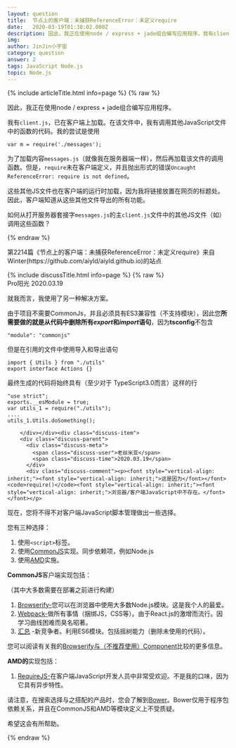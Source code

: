 ```yaml
---
layout: question
title:  节点上的客户端：未捕获ReferenceError：未定义require
date:   2020-03-19T01:38:02.000Z
description: 因此，我正在使用node / express + jade组合编写应用程序。我有client.js，已在客户端上加载。在该文件中，我有调用其他Java...
img: 
author: JinJin小宇宙
category: question
answer: 2
tags: JavaScript Node.js
topic: Node.js
---
```

<div class="article-root">
  <div class="article">
    {% include articleTitle.html info=page %}
    {% raw %}
    <div class="article-content"><p><font style="vertical-align: inherit;"><font style="vertical-align: inherit;">因此，我正在使用node / express + jade组合编写应用程序。</font></font></p>

<p><font style="vertical-align: inherit;"><font style="vertical-align: inherit;">我有</font></font><code>client.js</code><font style="vertical-align: inherit;"><font style="vertical-align: inherit;">，已在客户端上加载。</font><font style="vertical-align: inherit;">在该文件中，我有调用其他JavaScript文件中的函数的代码。</font><font style="vertical-align: inherit;">我的尝试是使用</font></font></p>

<pre><code>var m = require('./messages');
</code></pre>

<p><font style="vertical-align: inherit;"><font style="vertical-align: inherit;">为了加载内容</font></font><code>messages.js</code><font style="vertical-align: inherit;"><font style="vertical-align: inherit;">（就像我在服务器端一样），然后再加载该文件的调用函数。</font><font style="vertical-align: inherit;">但是，</font></font><code>require</code><font style="vertical-align: inherit;"><font style="vertical-align: inherit;">未在客户端定义，并且抛出形式的错误</font></font><code>Uncaught ReferenceError: require is not defined</code><font style="vertical-align: inherit;"><font style="vertical-align: inherit;">。</font></font></p>

<p><font style="vertical-align: inherit;"><font style="vertical-align: inherit;">这些其他JS文件也在客户端的运行时加载，因为我将链接放置在网页的标题处。</font><font style="vertical-align: inherit;">因此，客户端知道从这些其他文件导出的所有功能。</font></font></p>

<p><font style="vertical-align: inherit;"><font style="vertical-align: inherit;">如何从</font><font style="vertical-align: inherit;">打开服务器套接字</font></font><code>messages.js</code><font style="vertical-align: inherit;"><font style="vertical-align: inherit;">的主</font></font><code>client.js</code><font style="vertical-align: inherit;"><font style="vertical-align: inherit;">文件</font><font style="vertical-align: inherit;">中的</font><font style="vertical-align: inherit;">其他JS文件（如</font><font style="vertical-align: inherit;">）</font><font style="vertical-align: inherit;">调用这些函数</font><font style="vertical-align: inherit;">？</font></font></p></div>
    {% endraw %}
  </div>
  <p class="winter_mark">第2214篇《节点上的客户端：未捕获ReferenceError：未定义require》来自Winter(https://github.com/aiyld/aiyld.github.io)的站点</p>
  <div class="discuss-wrapper">
    {% include discussTitle.html info=page %}
    {% raw %}
    <div class="discuss-list">
    <div class="discuss-item">
        <div class="discuss-parent">
          <div class="discuss-meta">
            <span class="discuss-user">Pro阳光</span>
            <span class="discuss-time">2020.03.19</span>
          </div>
          <div class="discuss-comment"><p><font style="vertical-align: inherit;"><font style="vertical-align: inherit;">就我而言，我使用了另一种解决方案。</font></font></p>

<p><font style="vertical-align: inherit;"><font style="vertical-align: inherit;">由于项目不需要CommonJs，并且必须具有ES3兼容性（不支持模块）</font><font style="vertical-align: inherit;">，因此您</font><strong><font style="vertical-align: inherit;">所需要做的就是</font></strong><strong><font style="vertical-align: inherit;">从代码中</font></strong></font><strong><font style="vertical-align: inherit;"><font style="vertical-align: inherit;">删除所有</font></font><em><font style="vertical-align: inherit;"><font style="vertical-align: inherit;">export</font></font></em><font style="vertical-align: inherit;"><font style="vertical-align: inherit;">和</font></font><em><font style="vertical-align: inherit;"><font style="vertical-align: inherit;">import</font></font></em><font style="vertical-align: inherit;"><font style="vertical-align: inherit;">语句</font></font></strong><font style="vertical-align: inherit;"><font style="vertical-align: inherit;">，因为</font></font><strong><font style="vertical-align: inherit;"><font style="vertical-align: inherit;">tsconfig</font></font></strong><font style="vertical-align: inherit;"><font style="vertical-align: inherit;">不包含</font></font></p>

<pre><code>"module": "commonjs"
</code></pre>

<p><font style="vertical-align: inherit;"><font style="vertical-align: inherit;">但是在引用的文件中使用导入和导出语句</font></font></p>

<pre><code>import { Utils } from "./utils"<font></font>
export interface Actions {}<font></font>
</code></pre>

<p><font style="vertical-align: inherit;"><font style="vertical-align: inherit;">最终生成的代码将始终具有（至少对于 TypeScript3.0而言）这样的行 </font></font></p>

<pre><code>"use strict";<font></font>
exports.__esModule = true;<font></font>
var utils_1 = require("./utils");<font></font>
....<font></font>
utils_1.Utils.doSomething();<font></font>
</code></pre></div>
        </div></div><div class="discuss-item">
        <div class="discuss-parent">
          <div class="discuss-meta">
            <span class="discuss-user">老丝米亚</span>
            <span class="discuss-time">2020.03.19</span>
          </div>
          <div class="discuss-comment"><p><font style="vertical-align: inherit;"><font style="vertical-align: inherit;">这是因为</font></font><code>require()</code><font style="vertical-align: inherit;"><font style="vertical-align: inherit;">浏览器/客户端JavaScript中不存在。</font></font></p>

<p><font style="vertical-align: inherit;"><font style="vertical-align: inherit;">现在，您将不得不对客户端JavaScript脚本管理做出一些选择。</font></font></p>

<p><font style="vertical-align: inherit;"><font style="vertical-align: inherit;">您有三种选择：</font></font></p>

<ol>
<li><font style="vertical-align: inherit;"><font style="vertical-align: inherit;">使用</font></font><code>&lt;script&gt;</code><font style="vertical-align: inherit;"><font style="vertical-align: inherit;">标签。</font></font></li>
<li><font style="vertical-align: inherit;"><font style="vertical-align: inherit;">使用</font></font><a href="http://wiki.commonjs.org/wiki/CommonJS" rel="noreferrer"><font style="vertical-align: inherit;"><font style="vertical-align: inherit;">CommonJS</font></font></a><font style="vertical-align: inherit;"><font style="vertical-align: inherit;">实现。</font><font style="vertical-align: inherit;">同步依赖项，例如Node.js</font></font></li>
<li><font style="vertical-align: inherit;"><font style="vertical-align: inherit;">使用</font></font><a href="http://requirejs.org/docs/whyamd.html" rel="noreferrer"><font style="vertical-align: inherit;"><font style="vertical-align: inherit;">AMD</font></font></a><font style="vertical-align: inherit;"><font style="vertical-align: inherit;">实施。</font></font></li>
</ol>

<p><strong><font style="vertical-align: inherit;"><font style="vertical-align: inherit;">CommonJS</font></font></strong><font style="vertical-align: inherit;"><font style="vertical-align: inherit;">客户端实现包括：</font></font></p>

<p><font style="vertical-align: inherit;"><font style="vertical-align: inherit;">（其中大多数需要在部署之前进行构建）</font></font></p>

<ol>
<li><a href="https://github.com/substack/node-browserify" rel="noreferrer"><font style="vertical-align: inherit;"><font style="vertical-align: inherit;">Browserify-</font></font></a><font style="vertical-align: inherit;"><font style="vertical-align: inherit;">您可以在浏览器中使用大多数Node.js模块。</font><font style="vertical-align: inherit;">这是我个人的最爱。</font></font></li>
<li><a href="https://webpack.github.io/" rel="noreferrer"><font style="vertical-align: inherit;"><font style="vertical-align: inherit;">Webpack-</font></font></a><font style="vertical-align: inherit;"><font style="vertical-align: inherit;">做所有事情（捆绑JS，CSS等）。</font><font style="vertical-align: inherit;">由于React.js的激增而流行。</font><font style="vertical-align: inherit;">因学习曲线困难而臭名昭著。</font></font></li>
<li><a href="http://rollupjs.org/" rel="noreferrer"><font style="vertical-align: inherit;"><font style="vertical-align: inherit;">汇总</font></font></a><font style="vertical-align: inherit;"><font style="vertical-align: inherit;"> -新竞争者。</font><font style="vertical-align: inherit;">利用ES6模块。</font><font style="vertical-align: inherit;">包括摇树能力（删除未使用的代码）。</font></font></li>
</ol>

<p><font style="vertical-align: inherit;"><font style="vertical-align: inherit;">您可以阅读有关我的</font></font><a href="http://procbits.com/2013/06/17/client-side-javascript-management-browserify-vs-component" rel="noreferrer"><font style="vertical-align: inherit;"><font style="vertical-align: inherit;">Browserify与（不推荐使用）Component</font></font></a><font style="vertical-align: inherit;"><font style="vertical-align: inherit;">比较的更多信息</font><font style="vertical-align: inherit;">。</font></font></p>

<p><strong><font style="vertical-align: inherit;"><font style="vertical-align: inherit;">AMD的</font></font></strong><font style="vertical-align: inherit;"><font style="vertical-align: inherit;">实现包括：</font></font></p>

<ol>
<li><a href="http://requirejs.org/" rel="noreferrer"><font style="vertical-align: inherit;"><font style="vertical-align: inherit;">RequireJS-</font></font></a><font style="vertical-align: inherit;"><font style="vertical-align: inherit;">在客户端JavaScript开发人员中非常受欢迎。</font><font style="vertical-align: inherit;">不是我的口味，因为它具有异步特性。</font></font></li>
</ol>

<p><font style="vertical-align: inherit;"><font style="vertical-align: inherit;">请注意，在搜索选择与之搭配的产品时，您会了解到</font></font><a href="https://github.com/bower/bower" rel="noreferrer"><font style="vertical-align: inherit;"><font style="vertical-align: inherit;">Bower</font></font></a><font style="vertical-align: inherit;"><font style="vertical-align: inherit;">。</font><font style="vertical-align: inherit;">Bower仅用于程序包依赖关系，并且在CommonJS和AMD等模块定义上不受质疑。</font></font></p>

<p><font style="vertical-align: inherit;"><font style="vertical-align: inherit;">希望这会有所帮助。 </font></font></p></div>
        </div></div>
    </div>
    {% endraw %}
  </div>
<div>
